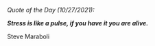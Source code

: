*Quote of the Day (10/27/2021):*

_**Stress is like a pulse, if you have it you are alive.**_

Steve Maraboli